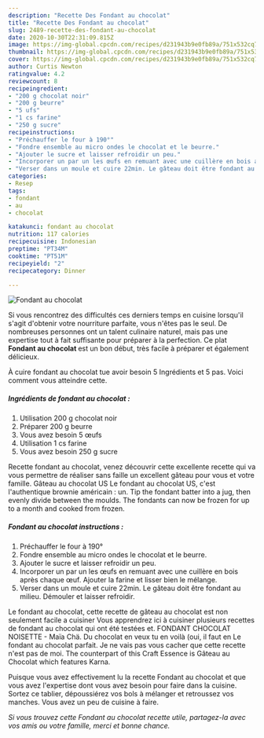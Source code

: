 ```yaml
---
description: "Recette Des Fondant au chocolat"
title: "Recette Des Fondant au chocolat"
slug: 2489-recette-des-fondant-au-chocolat
date: 2020-10-30T22:31:09.815Z
image: https://img-global.cpcdn.com/recipes/d231943b9e0fb89a/751x532cq70/fondant-au-chocolat-photo-principale-de-la-recette.jpg
thumbnail: https://img-global.cpcdn.com/recipes/d231943b9e0fb89a/751x532cq70/fondant-au-chocolat-photo-principale-de-la-recette.jpg
cover: https://img-global.cpcdn.com/recipes/d231943b9e0fb89a/751x532cq70/fondant-au-chocolat-photo-principale-de-la-recette.jpg
author: Curtis Newton
ratingvalue: 4.2
reviewcount: 8
recipeingredient:
- "200 g chocolat noir"
- "200 g beurre"
- "5 ufs"
- "1 cs farine"
- "250 g sucre"
recipeinstructions:
- "Préchauffer le four à 190°"
- "Fondre ensemble au micro ondes le chocolat et le beurre."
- "Ajouter le sucre et laisser refroidir un peu."
- "Incorporer un par un les œufs en remuant avec une cuillère en bois après chaque œuf. Ajouter la farine et lisser bien le mélange."
- "Verser dans un moule et cuire 22min. Le gâteau doit être fondant au milieu. Démouler et laisser refroidir."
categories:
- Resep
tags:
- fondant
- au
- chocolat

katakunci: fondant au chocolat 
nutrition: 117 calories
recipecuisine: Indonesian
preptime: "PT34M"
cooktime: "PT51M"
recipeyield: "2"
recipecategory: Dinner

---
```



![Fondant au chocolat](https://img-global.cpcdn.com/recipes/d231943b9e0fb89a/751x532cq70/fondant-au-chocolat-photo-principale-de-la-recette.jpg)

Si vous rencontrez des difficultés ces derniers temps en cuisine lorsqu'il s'agit d'obtenir votre nourriture parfaite, vous n'êtes pas le seul. De nombreuses personnes ont un talent culinaire naturel, mais pas une expertise tout à fait suffisante pour préparer à la perfection. Ce plat <strong> Fondant au chocolat </strong> est un bon début, très facile à préparer et également délicieux.

<!--inarticleads1-->

À cuire fondant au chocolat tue avoir besoin 5 Ingrédients et 5 pas. Voici comment vous atteindre cette.

##### Ingrédients de fondant au chocolat :

1. Utilisation 200 g chocolat noir
1. Préparer 200 g beurre
1. Vous avez besoin 5 œufs
1. Utilisation 1 cs farine
1. Vous avez besoin 250 g sucre


Recette fondant au chocolat, venez découvrir cette excellente recette qui va vous permettre de réaliser sans faille un excellent gâteau pour vous et votre famille. Gâteau au chocolat US Le fondant au chocolat US, c&#39;est l&#39;authentique brownie américain : un. Tip the fondant batter into a jug, then evenly divide between the moulds. The fondants can now be frozen for up to a month and cooked from frozen. 

<!--inarticleads2-->

##### Fondant au chocolat instructions :

1. Préchauffer le four à 190°
1. Fondre ensemble au micro ondes le chocolat et le beurre.
1. Ajouter le sucre et laisser refroidir un peu.
1. Incorporer un par un les œufs en remuant avec une cuillère en bois après chaque œuf. Ajouter la farine et lisser bien le mélange.
1. Verser dans un moule et cuire 22min. Le gâteau doit être fondant au milieu. Démouler et laisser refroidir.


Le fondant au chocolat, cette recette de gâteau au chocolat est non seulement facile a cuisiner Vous apprendrez ici à cuisiner plusieurs recettes de fondant au chocolat qui ont été testées et. FONDANT CHOCOLAT NOISETTE - Maïa Chä. Du chocolat en veux tu en voilà (oui, il faut en Le fondant au chocolat parfait. Je ne vais pas vous cacher que cette recette n&#39;est pas de moi. The counterpart of this Craft Essence is Gâteau au Chocolat which features Karna. 

<!--inarticleads1-->

<p>
Puisque vous avez effectivement lu la recette Fondant au chocolat et que vous avez l'expertise dont vous avez besoin pour faire dans la cuisine. Sortez ce tablier, dépoussiérez vos bols à mélanger et retroussez vos manches. Vous avez un peu de cuisine à faire.
</p>

<p>
<i>Si vous trouvez cette Fondant au chocolat recette utile, partagez-la avec vos amis ou votre famille, merci et bonne chance.</i>
</p>
